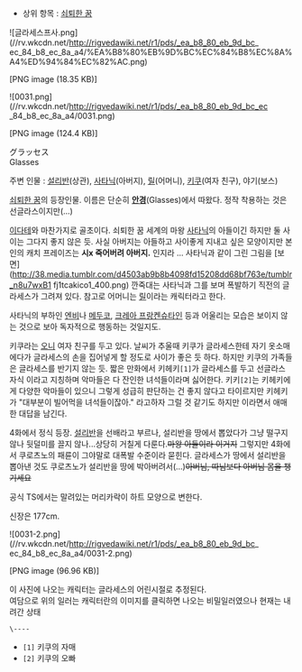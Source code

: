   * 상위 항목 : [쇠퇴한 꿈](%EC%87%A0%ED%87%B4%ED%95%9C%20%EA%BF%88.md)  

![글라세스프사.png](//rv.wkcdn.net/http://rigvedawiki.net/r1/pds/_ea_b8_80_eb_9d_bc_
ec_84_b8_ec_8a_a4/%EA%B8%80%EB%9D%BC%EC%84%B8%EC%8A%A4%ED%94%84%EC%82%AC.png)

[PNG image (18.35 KB)]

  

![0031.png](//rv.wkcdn.net/http://rigvedawiki.net/r1/pds/_ea_b8_80_eb_9d_bc_ec
_84_b8_ec_8a_a4/0031.png)

[PNG image (124.4 KB)]

グラッセス  
Glasses

주변 인물 : [설리반](%EC%84%A4%EB%A6%AC%EB%B0%98%28%EC%87%A0%ED%87%B4%ED%95%9C%20%EA%BF%88%29.md)(상관), [사타닉](%EC%82%AC%ED%83%80%EB%8B%89.md)(아버지),
[릴](%EB%A6%B4.md)(어머니), [키쿠](%ED%82%A4%EC%BF%A0.md)(여자 친구), 야기(보스)

[쇠퇴한 꿈](%EC%87%A0%ED%87%B4%ED%95%9C%20%EA%BF%88.md)의 등장인물. 이름은 단순히
**[안경](%EC%95%88%EA%B2%BD.md)**(Glasses)에서 따왔다. 정작 착용하는 것은 선글라스이지만(...)

[이다테](%EC%9D%B4%EB%8B%A4%ED%85%8C.md)와 마찬가지로 골초이다. 쇠퇴한 꿈 세계의 마왕
[사타닉](%EC%82%AC%ED%83%80%EB%8B%89.md)의 아들이긴 하지만 둘 사이는 그다지 좋지 않은 듯. 사실 아버지는
아들하고 사이좋게 지내고 싶은 모양이지만 본인의 캐치 프레이즈는 **시x 죽어버려 아버지.** 인지라 ... 사타닉과 같이 그린 그림을 [보
면](http://38.media.tumblr.com/d4503ab9b8b4098fd15208dd68bf763e/tumblr_n8u7wxB1
fj1tcakico1_400.png) 깐죽대는 사타닉과 그를 보며 폭발하기 직전의 글라세스가 그려져 있다. 참고로 어머니는
[릴](http://okegom.web.fc2.com/character/0167.html)이라는 캐릭터라고 한다.

사타닉의 부하인 [엔비](%EC%97%94%EB%B9%84.md)나
[메두코](%EB%A9%94%EB%91%90%EC%BD%94.md), [크레아 프랑켄슈타인](%ED%81%AC%EB%A0%88%EC%95%84%20%ED%94%84%EB%9E%91%EC%BC%84%EC%8A%88%ED%83%80%EC%9D%B8.md) 등과 어울리는
모습은 보이지 않는 것으로 보아 독자적으로 행동하는 것일지도.

키쿠라는 [오니](%EC%98%A4%EB%8B%88.md) 여자 친구를 두고 있다. 날씨가 추울때 키쿠가 글라세스한테 자기 옷소매에다가
글라세스의 손을 집어넣게 할 정도로 사이가 좋은 듯 하다. 하지만 키쿠의 가족들은 글라세스를 반기지 않는 듯. 짧은 만화에서
키헤키`[1]`가 글라세스를 두고 선글라스 자식 이라고 지칭하며 악마들은 다 잔인한 녀석들이라며 싫어한다. 키키`[2]`는 키헤키에게 다양한
악마들이 있으니 그렇게 성급히 판단하는 건 좋지 않다고 타이르지만 키헤키가 "대부분이 빌어먹을 녀석들이잖아." 라고하자 그럴 것 같기도
하지만 이라면서 애매한 대답을 남긴다.

4화에서 정식 등장. [설리반](%EC%84%A4%EB%A6%AC%EB%B0%98%28%EC%87%A0%ED%87%B4%ED%95%9C%20%EA%BF%88%29.md)을 선배라고 부르나, 설리반을 땅에서 뽑았다가 그냥 떨구지 않나 뒷덜미를 끌지 않나...상당히 거칠게
다룬다.<del>마왕 아들이라 이거지</del> 그렇지만 4화에서 쿠로츠노의 패륜이 그야말로 대폭발 수준이라 묻힌다. 글라세스가 땅에서
설리반을 뽑아낸 것도 쿠로츠노가 설리반을 땅에 박아버려서(...)<del>아버님, 따님보다 아버님 몸을 챙기세요</del>

공식 TS에서는 말려있는 머리카락이 하트 모양으로 변한다.

신장은 177cm.

![0031-2.png](//rv.wkcdn.net/http://rigvedawiki.net/r1/pds/_ea_b8_80_eb_9d_bc_
ec_84_b8_ec_8a_a4/0031-2.png)

[PNG image (96.96 KB)]

이 사진에 나오는 캐릭터는 글라세스의 어린시절로 추정된다.  
여담으로 위의 일러는 캐릭터란의 이미지를 클릭하면 나오는 비밀일러였으나 현재는 내려간 상태

`\----`

  * `[1]` 키쿠의 자매
  * `[2]` 키쿠의 오빠

